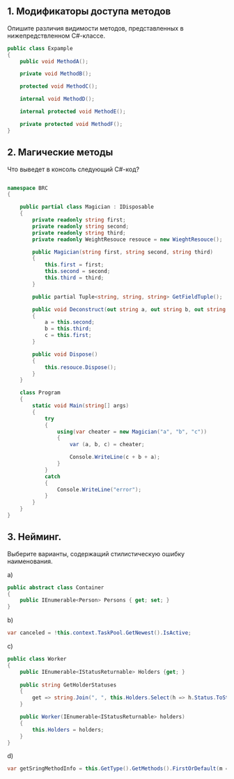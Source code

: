 ## 1. Модификаторы доступа методов

Опишите различия видимости методов, представленных в нижепредствленном C#-классе.

```csharp
public class Expample
{
    public void MethodA();

    private void MethodB();

    protected void MethodC();

    internal void MethodD();

    internal protected void MethodE();

    private protected void MethodF();
}
```

## 2. Магические методы

Что выведет в консоль следующий C#-код?

```csharp

namespace BRC 
{

    public partial class Magician : IDisposable
    {
        private readonly string first;
        private readonly string second;
        private readonly string third;
        private readonly WeightResouce resouce = new WieghtResouce();

        public Magician(string first, string second, string third)
        {
            this.first = first;
            this.second = second;
            this.third = third;
        }

        public partial Tuple<string, string, string> GetFieldTuple();

        public void Deconstruct(out string a, out string b, out string c)
        {
            a = this.second;
            b = this.third;
            c = this.first;
        }

        public void Dispose()
        {
            this.resouce.Dispose();
        }
    }

    class Program
    {
        static void Main(string[] args)
        {
            try
            {
                using(var cheater = new Magician("a", "b", "c"))
                {
                    var (a, b, c) = cheater;

                    Console.WriteLine(c + b + a);
                }
            }
            catch
            {
                Console.WriteLine("error");
            }
        }
    }
}
```

## 3. Нейминг.

Выберите варианты, содержащий стилистическую ошибку наименования.

a)
```csharp
public abstract class Container
{
    public IEnumerable<Person> Persons { get; set; }
}
```

b) 
```csharp
var canceled = !this.context.TaskPool.GetNewest().IsActive;
```

c)
```csharp
public class Worker
{
    public IEnumerable<IStatusReturnable> Holders {get; }  
    
    public string GetHolderStatuses 
    {
        get => string.Join(", ", this.Holders.Select(h => h.Status.ToString()).ToArray());
    }

    public Worker(IEnumerable<IStatusReturnable> holders)
    {
        this.Holders = holders;
    }
}
```

d)
```csharp
var getSringMethodInfo = this.GetType().GetMethods().FirstOrDefault(m => m.Name == "Get" && m.GenericType).MakeGenericMethod(new[] Type{ typeof(string) });
```